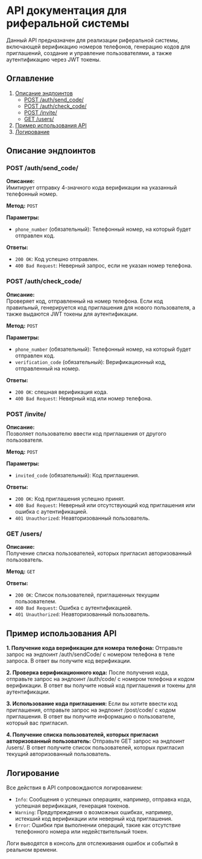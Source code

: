 # API документация для риферальной системы

Данный API предназначен для реализации риферальной системы, включающей верификацию номеров телефонов, генерацию кодов для приглашений, создание и управление пользователями, а также аутентификацию через JWT токены.

## Оглавление

1. [Описание эндпоинтов](#описание-эндпоинтов)
    - [POST /auth/send_code/](#post-authsendcode)
    - [POST /auth/check_code/](#post-authcheckcode)
    - [POST /invite/](#post-invite)
    - [GET /users/](#get-users)
2. [Пример использования API](#пример-использования-api)
3. [Логирование](#логирование)

## Описание эндпоинтов

### POST /auth/send_code/

**Описание:**  
Имитирует отправку 4-значного кода верификации на указанный телефонный номер.

**Метод:** `POST`

**Параметры:**  
- `phone_number` (обязательный): Телефонный номер, на который будет отправлен код.

**Ответы:**
- `200 OK`: Код успешно отправлен.
- `400 Bad Request`: Неверный запрос, если не указан номер телефона.

### POST /auth/check_code/

**Описание:**  
Проверяет код, отправленный на номер телефона. Если код правильный, генерируется код приглашения для нового пользователя, а также выдаются JWT токены для аутентификации.

**Метод:** `POST`

**Параметры:**  
- `phone_number` (обязательный): Телефонный номер, на который будет отправлен код.
- `verification_code` (обязательный): Верификационный код, отправленный на номер.

**Ответы:**
- `200 OK`: спешная верификация кода.
- `400 Bad Request`: Неверный код или номер телефона.
  
### POST /invite/

**Описание:**  
Позволяет пользователю ввести код приглашения от другого пользователя.

**Метод:** `POST`

**Параметры:**  
- `invited_code` (обязательный): Код приглашения.

**Ответы:**
- `200 OK`: Код приглашения успешно принят.
- `400 Bad Request`: Неверный или отсутствующий код приглашения или ошибка с аутентификацией.
- `401 Unauthorized`: Неавторизованный пользователь.
  
### GET /users/

**Описание:**  
Получение списка пользователей, которых пригласил авторизованный пользователь.

**Метод:** `GET`

**Ответы:**
- `200 OK`: Список пользователей, приглашенных текущим пользователем.
- `400 Bad Request`:  Ошибка с аутентификацией.
- `401 Unauthorized`: Неавторизованный пользователь.

  
## Пример использования API

**1. Получение кода верификации для номера телефона:**
Отправьте запрос на эндпоинт /auth/sendCode/ с номером телефона в теле запроса. В ответ вы получите код верификации.

**2. Проверка верификационного кода:**
После получения кода, отправьте запрос на эндпоинт /auth/code/ с номером телефона и кодом верификации. В ответ вы получите новый код приглашения и токены для аутентификации.

**3. Использование кода приглашения:**
Если вы хотите ввести код приглашения, отправьте запрос на эндпоинт /post/code/ с кодом приглашения. В ответ вы получите информацию о пользователе, который вас пригласил.

**4. Получение списка пользователей, которых пригласил авторизованный пользователь:**
Отправьте GET запрос на эндпоинт /users/. В ответ получите список пользователей, которых пригласил текущий авторизованный пользователь.

## Логирование

Все действия в API сопровождаются логированием:
- `Info`: Сообщения о успешных операциях, например, отправка кода, успешная верификация, генерация токенов.
- `Warning`: Предупреждения о возможных ошибках, например, истекший код верификации или неверный код приглашения.
- `Error`: Ошибки при выполнении операций, такие как отсутствие телефонного номера или недействительный токен.

Логи выводятся в консоль для отслеживания ошибок и событий в реальном времени.
